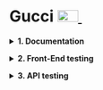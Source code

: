 # Gucci [<img src="https://github.com/BuhaiovVik/Portfolio/assets/149452982/cade4ebe-06f1-4fa5-90af-937ed0134be2" title="Gucci" alt="Gucci" width="37" height="21"/>&nbsp;]([http://squarespace.com/](https://www.gucci.com/us/en) "All will be GUCCI")

**<details><summary>1. Documentation</summary>**
- [Test Plan](http://squarespace.com/ "Title")
- [Test Cases](http://squarespace.com/ "Title")
- [Traceability Matrix](http://squarespace.com/ "Title")
</details>

**<details><summary>2. Front-End testing</summary>**

<details><summary>Selenium WebDriver</summary>
 
* Local Script
  * [Unitest](http://squarespace.com/ "Title")
  * [Pytest](http://squarespace.com/ "Title")
* Cloud Script (Browser Stack)
  * [Serial](http://squarespace.com/ "Title")
  * [Paralel](http://squarespace.com/ "Title")
* Reports
  * [HTML](http://squarespace.com/ "Title")
  * [Allure](http://squarespace.com/ "Title")
</details>

<details><summary>Playwrite</summary>
 
* Local Script
  * [Pytest](http://squarespace.com/ "Title")
* Cloud Script (Browser Stack)
  * [Serial](http://squarespace.com/ "Title")
  * [Paralel](http://squarespace.com/ "Title")
* Reports
  * [HTML](http://squarespace.com/ "Title")
</details>

</details>

**<details><summary>3. API testing</summary>**
* Postman API
  * [Tests](http://squarespace.com/ "Title")
  * [Environment](http://squarespace.com/ "Title")
</details>
